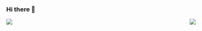 ### Hi there 👋

<a href="https://github.com/jacopo-massa">
  <img align="left" src="https://github-readme-stats.vercel.app/api?username=jacopo-massa&show_icons=true&count_private=true" />
</a>
<a href="https://github.com/jacopo-massa">
  <img align="right" src="https://github-readme-stats.vercel.app/api/top-langs/?username=jacopo-massa&layout=compact&hide=html" />
</a>
